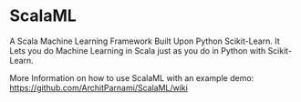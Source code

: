 # ScalaML
A Scala Machine Learning Framework Built Upon Python Scikit-Learn. It Lets you do Machine Learning in Scala just as you do in Python with Scikit-Learn.

More Information on how to use ScalaML with an example demo:
https://github.com/ArchitParnami/ScalaML/wiki
